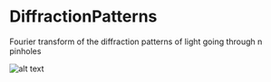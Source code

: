 # DiffractionPatterns
Fourier transform of the diffraction patterns of light going through n pinholes

![alt text](https://raw.githubusercontent.com/moe9195/DiffractionPatterns/0.png)
